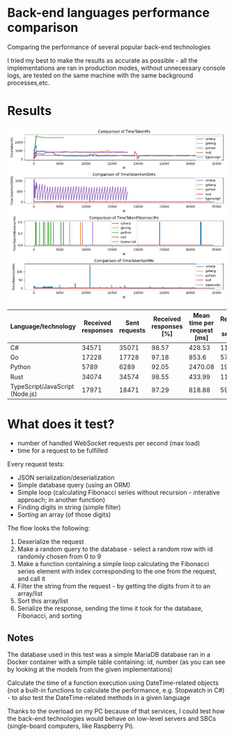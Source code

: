 # Back-end languages performance comparison

Comparing the performance of several popular back-end technologies

I tried my best to make the results as accurate as possible - all the implementations are ran in production modes, without unnecessary console logs, are tested on the same machine with the same background processes,etc.

# Results

![Results](visualize/results.png "Results")

| Language/technology             | Received responses | Sent requests | Received responses [%] | Mean time per request [ms] | Requests per seconds |
| ------------------------------- | ------------------ | ------------- | ---------------------- | -------------------------- | -------------------- |
| C#                              | 34571              | 35071         | 98.57                  | 428.53                     | 1152.37              |
| Go                              | 17228              | 17728         | 97.18                  | 853.6                      | 574.27               |
| Python                          | 5789               | 6289          | 92.05                  | 2470.08                    | 192.97               |
| Rust                            | 34074              | 34574         | 98.55                  | 433.99                     | 1135.8               |
| TypeScript/JavaScript (Node.js) | 17971              | 18471         | 97.29                  | 818.88                     | 599.03               |

# What does it test?

- number of handled WebSocket requests per second (max load)
- time for a request to be fulfilled

Every request tests:

- JSON serialization/deserialization
- Simple database query (using an ORM)
- Simple loop (calculating Fibonacci series without recursion - interative approach; in another function)
- Finding digits in string (simple filter)
- Sorting an array (of those digits)

The flow looks the following:

1. Deserialize the request
1. Make a random query to the database - select a random row with id randomly chosen from 0 to 9
1. Make a function containing a simple loop calculating the Fibonacci series element with index corresponding to the one from the request, and call it
1. Filter the string from the request - by getting the digits from it to an array/list
1. Sort this array/list
1. Serialize the response, sending the time it took for the database, Fibonacci, and sorting

## Notes

The database used in this test was a simple MariaDB database ran in a Docker container with a simple table containing: id, number (as you can see by looking at the models from the given implementations)

Calculate the time of a function execution using DateTime-related objects (not a built-in functions to calculate the performance, e.g. Stopwatch in C#) - to also test the DateTime-related methods in a given language

Thanks to the overload on my PC because of that services, I could test how the back-end technologies would behave on low-level servers and SBCs (single-board computers, like Raspberry Pi).
